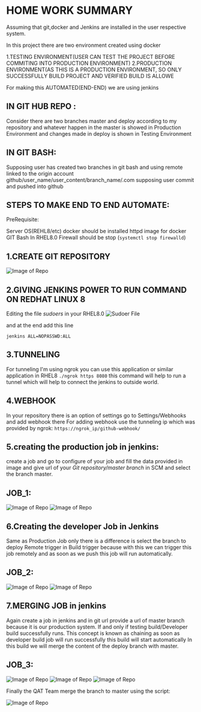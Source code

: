 # HOME WORK SUMMARY

Assuming that git,docker and Jenkins are installed in the user respective system.

In this project there are two environment created using docker

1.TESTING ENVIRONMENT(USER CAN TEST THE PROJECT BEFORE COMMITING INTO PRODUCTION ENVIRONMENT)
2.PRODUCTION ENVIRONMENT(AS THIS IS A PRODUCTION ENVIRONMENT, SO ONLY SUCCESSFULLY BUILD PROJECT AND VERIFIED BUILD IS ALLOWE

For making this AUTOMATED(END-END) we are using jenkins

## IN GIT HUB REPO :
Consider there are two branches master and deploy according to my repository and whatever happen in the master is showed in Production Environment and changes made in deploy is shown in Testing Environment

## IN GIT BASH:
Supposing user has created two branches in git bash and using remote linked to the origin account github/user_name/user_content/branch_name/.com 
supposing user commit and pushed into github


## STEPS TO MAKE END TO END AUTOMATE:

PreRequisite:

Server OS(REHL8/etc)
docker should be installed
httpd image for docker
GIT Bash
In RHEL8.0 Firewall should be stop (`systemctl stop firewalld`)



## 1.CREATE GIT REPOSITORY
![Image of Repo](https://github.com/Arun878/images/blob/master/Screenshot%20(74).png)

## 2.GIVING JENKINS POWER TO RUN COMMAND ON REDHAT LINUX 8

  Editing the file *sudoers* in your RHEL8.0
  ![Sudoer File](https://github.com/Arun878/images/blob/master/Screenshot%20(75).png)
  
  and at the end add this line
  
  `jenkins ALL=NOPASSWD:ALL`
  
  
## 3.TUNNELING
  For tunneling I'm using ngrok you can use this application or similar application in RHEL8
 `./ngrok https 8080` this command will help to run a tunnel which will help to connect the jenkins to outside world.
 
## 4.WEBHOOK
  In your repository there is an option of settings go to Settings/Webhooks and add webhook there 
  For adding webhook use the tunneling ip which was provided by ngrok:
                  `https://ngrok_ip/github-webhook/`
  
## 5.creating the production job in jenkins:
  create a job and go to configure of your job and fill the data provided in image and give url of your *Git repository/master branch*     in SCM and select the branch master. 
  
  ## JOB_1:
  ![Image of Repo](https://github.com/Arun878/images/blob/master/Screenshot%20(76).png)
  ![Image of Repo](https://github.com/Arun878/images/blob/master/Screenshot%20(77).png)

## 6.Creating the developer Job in Jenkins
  Same as Production Job only there is a difference is select the branch to deploy
  Remote trigger in Build trigger because with this we can trigger this job remotely and as soon as we push this job will run automatically.
  
  ## JOB_2:
  ![Image of Repo](https://github.com/Arun878/images/blob/master/Screenshot%20(78).png)
  ![Image of Repo](https://github.com/Arun878/images/blob/master/Screenshot%20(79).png)
  
  
## 7.MERGING JOB in jenkins
  Again create a job in jenkins and in git url provide a url of master branch because it is our production system.
  If and only if testing build/Developer build successfully runs.
  This concept is known as chaining as soon as developer build job will run successfully this build will start automatically
  In this build we will merge the content of the deploy branch with master.
  
  ## JOB_3:
   ![Image of Repo](https://github.com/Arun878/images/blob/master/Screenshot%20(80).png)
   ![Image of Repo](https://github.com/Arun878/images/blob/master/Screenshot%20(81).png)
   ![Image of Repo](https://github.com/Arun878/images/blob/master/Screenshot%20(82).png)
   
   
   Finally the QAT Team merge the branch to master using the script:
   
   ![Image of Repo](https://github.com/Arun878/images/blob/master/Screenshot%20(84).png)
  
  
  
